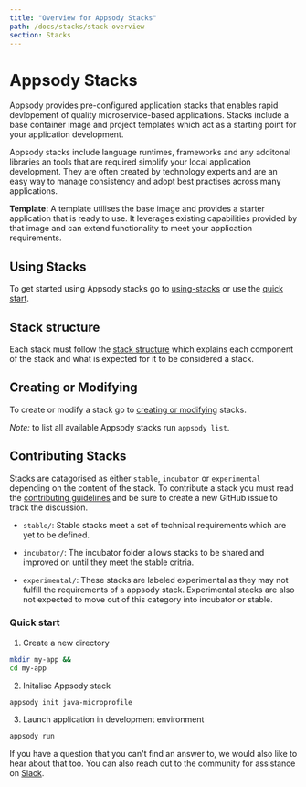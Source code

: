 ```yaml
---
title: "Overview for Appsody Stacks"
path: /docs/stacks/stack-overview
section: Stacks
---
```

# Appsody Stacks

Appsody provides pre-configured application stacks that enables rapid devlopement of quality microservice-based applications. Stacks include a base container image and project templates which act as a starting point for your application development.

Appsody stacks include language runtimes, frameworks and any additonal libraries an tools that are required simplify your local application development. They are often created by technology experts and are an easy way to manage consistency and adopt best practises across many applications.

**Template:** A template utilises the base image and provides a starter application that is ready to use. It leverages existing capabilities provided by that image and can extend functionality to meet your application requirements.

## Using Stacks
To get started using Appsody stacks go to [using-stacks](using-appsody.md) or use the [quick start](#quick-start).

## Stack structure
Each stack must follow the [stack structure](stack-structure.md) which explains each component of the stack and what is expected for it to be considered a stack.

## Creating or Modifying
To create or modify a stack go to [creating or modifying](https://github.com/appsody/stacks/blob/master/docs/create-or-modify.md) stacks.

*Note:* to list all available Appsody stacks run `appsody list`.

## Contributing Stacks
Stacks are catagorised as either `stable`, `incubator` or `experimental` depending on the content of the stack. To contribute a stack you must read the [contributing guidelines](https://github.com/appsody/docs/blob/master/CONTRIBUTING.md) and be sure to create a new GitHub issue to track the discussion.

- `stable/`: Stable stacks meet a set of technical requirements which are yet to be defined.

- `incubator/`: The incubator folder allows stacks to be shared and improved on until they meet the stable critria.

- `experimental/`: These stacks are labeled experimental as they may not fulfill the requirements of a appsody stack. Experimental stacks are also not expected to move out of this category into incubator or stable.

### Quick start
1. Create a new directory
``` bash
mkdir my-app &&
cd my-app
```
2. Initalise Appsody stack
``` bash
appsody init java-microprofile
```
3. Launch application in development environment
``` bash
appsody run
```

If you have a question that you can't find an answer to, we would also like to hear about that too. You can also reach out to the community for assistance on [Slack]().